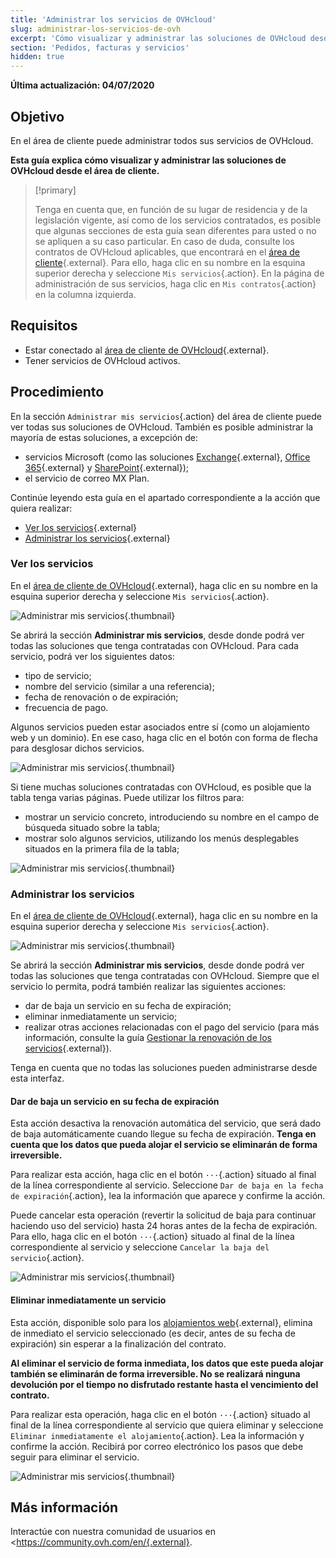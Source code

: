 ```yaml
---
title: 'Administrar los servicios de OVHcloud'
slug: administrar-los-servicios-de-ovh
excerpt: 'Cómo visualizar y administrar las soluciones de OVHcloud desde el área de cliente'
section: 'Pedidos, facturas y servicios'
hidden: true
---
```


**Última actualización: 04/07/2020**

## Objetivo

En el área de cliente puede administrar todos sus servicios de OVHcloud. 

**Esta guía explica cómo visualizar y administrar las soluciones de OVHcloud desde el área de cliente.**

> [!primary]
>
> Tenga en cuenta que, en función de su lugar de residencia y de la legislación vigente, así como de los servicios contratados, es posible que algunas secciones de esta guía sean diferentes para usted o no se apliquen a su caso particular. En caso de duda, consulte los contratos de OVHcloud aplicables, que encontrará en el [área de cliente](https://ca.ovh.com/auth/?action=gotomanager&from=https://www.ovh.com/world/&ovhSubsidiary=ws){.external}. Para ello, haga clic en su nombre en la esquina superior derecha y seleccione `Mis servicios`{.action}. En la página de administración de sus servicios, haga clic en `Mis contratos`{.action} en la columna izquierda.
>

## Requisitos

- Estar conectado al [área de cliente de OVHcloud](https://ca.ovh.com/auth/?action=gotomanager&from=https://www.ovh.com/world/&ovhSubsidiary=ws){.external}.
- Tener servicios de OVHcloud activos.

## Procedimiento

En la sección `Administrar mis servicios`{.action} del área de cliente puede ver todas sus soluciones de OVHcloud. También es posible administrar la mayoría de estas soluciones, a excepción de:

- servicios Microsoft (como las soluciones [Exchange](https://www.ovhcloud.com/es/emails/hosted-exchange/){.external}, [Office 365](https://www.ovhcloud.com/es-es/collaborative-tools/microsoft-365/){.external} y [SharePoint](https://www.ovhcloud.com/es-es/collaborative-tools/sharepoint/){.external});
- el servicio de correo MX Plan.

Continúe leyendo esta guía en el apartado correspondiente a la acción que quiera realizar:

- [Ver los servicios](../administrar-los-servicios-de-ovh/#ver-los-servicios){.external}
- [Administrar los servicios](../administrar-los-servicios-de-ovh/#administrar-los-servicios){.external}

### Ver los servicios

En el [área de cliente de OVHcloud](https://ca.ovh.com/auth/?action=gotomanager&from=https://www.ovh.com/world/&ovhSubsidiary=ws){.external}, haga clic en su nombre en la esquina superior derecha y seleccione `Mis servicios`{.action}.

![Administrar mis servicios](images/manage-ovh-services-step1_2020.png){.thumbnail}

Se abrirá la sección **Administrar mis servicios**, desde donde podrá ver todas las soluciones que tenga contratadas con OVHcloud. Para cada servicio, podrá ver los siguientes datos:

- tipo de servicio;
- nombre del servicio (similar a una referencia);
- fecha de renovación o de expiración;
- frecuencia de pago.

Algunos servicios pueden estar asociados entre sí (como un alojamiento web y un dominio). En ese caso, haga clic en el botón con forma de flecha para desglosar dichos servicios.

![Administrar mis servicios](images/manage-ovh-services-step2_2020.png){.thumbnail}

Si tiene muchas soluciones contratadas con OVHcloud, es posible que la tabla tenga varias páginas. Puede utilizar los filtros para:

- mostrar un servicio concreto, introduciendo su nombre en el campo de búsqueda situado sobre la tabla;
- mostrar solo algunos servicios, utilizando los menús desplegables situados en la primera fila de la tabla; 

![Administrar mis servicios](images/manage-ovh-services-step3.png){.thumbnail}

### Administrar los servicios

En el [área de cliente de OVHcloud](https://ca.ovh.com/auth/?action=gotomanager&from=https://www.ovh.com/world/&ovhSubsidiary=ws){.external}, haga clic en su nombre en la esquina superior derecha y seleccione `Mis servicios`{.action}.

![Administrar mis servicios](images/manage-ovh-services-step1_2020.png){.thumbnail}

Se abrirá la sección **Administrar mis servicios**, desde donde podrá ver todas las soluciones que tenga contratadas con OVHcloud. Siempre que el servicio lo permita, podrá también realizar las siguientes acciones:

- dar de baja un servicio en su fecha de expiración;
- eliminar inmediatamente un servicio;
- realizar otras acciones relacionadas con el pago del servicio (para más información, consulte la guía [Gestionar la renovación de los servicios](../renovacion-automatica-ovh/){.external}).

Tenga en cuenta que no todas las soluciones pueden administrarse desde esta interfaz.

#### Dar de baja un servicio en su fecha de expiración

Esta acción desactiva la renovación automática del servicio, que será dado de baja automáticamente cuando llegue su fecha de expiración. **Tenga en cuenta que los datos que pueda alojar el servicio se eliminarán de forma irreversible.** 

Para realizar esta acción, haga clic en el botón `···`{.action} situado al final de la línea correspondiente al servicio. Seleccione `Dar de baja en la fecha de expiración`{.action}, lea la información que aparece y confirme la acción.

Puede cancelar esta operación (revertir la solicitud de baja para continuar haciendo uso del servicio) hasta 24 horas antes de la fecha de expiración. Para ello, haga clic en el botón  `···`{.action} situado al final de la línea correspondiente al servicio y seleccione `Cancelar la baja del servicio`{.action}.

![Administrar mis servicios](images/manage-ovh-services-step4_2020.png){.thumbnail}

#### Eliminar inmediatamente un servicio

Esta acción, disponible solo para los [alojamientos web](https://www.ovhcloud.com/es/web-hosting/){.external}, elimina de inmediato el servicio seleccionado (es decir, antes de su fecha de expiración) sin esperar a la finalización del contrato.

**Al eliminar el servicio de forma inmediata, los datos que este pueda alojar también se eliminarán de forma irreversible. No se realizará ninguna devolución por el tiempo no disfrutado restante hasta el vencimiento del contrato.** 

Para realizar esta operación, haga clic en el botón `···`{.action} situado al final de la línea correspondiente al servicio que quiera eliminar y seleccione `Eliminar inmediatamente el alojamiento`{.action}. Lea la información y confirme la acción. Recibirá por correo electrónico los pasos que debe seguir para eliminar el servicio.

![Administrar mis servicios](images/manage-ovh-services-step5_2020.png){.thumbnail}

## Más información

Interactúe con nuestra comunidad de usuarios en <https://community.ovh.com/en/{.external}.
